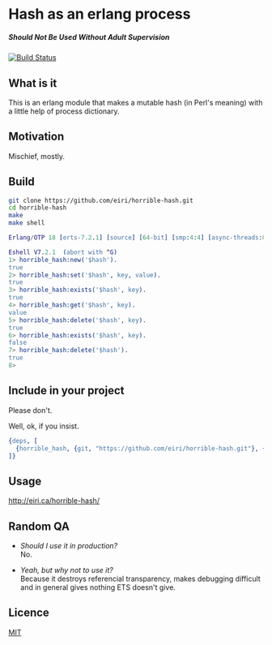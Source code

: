 # Hash as an erlang process
##### Should Not Be Used Without Adult Supervision

[![Build Status](https://travis-ci.org/eiri/horrible-hash.svg?branch=master)](https://travis-ci.org/eiri/horrible-hash)

## What is it
This is an erlang module that makes a mutable hash (in Perl's meaning) with a little help of process dictionary.


## Motivation
Mischief, mostly.


## Build

```bash
git clone https://github.com/eiri/horrible-hash.git
cd horrible-hash
make
make shell
```

```erlang
Erlang/OTP 18 [erts-7.2.1] [source] [64-bit] [smp:4:4] [async-threads:0] [hipe] [kernel-poll:false] [dtrace]

Eshell V7.2.1  (abort with ^G)
1> horrible_hash:new('$hash').
true
2> horrible_hash:set('$hash', key, value).
true
3> horrible_hash:exists('$hash', key).
true
4> horrible_hash:get('$hash', key).
value
5> horrible_hash:delete('$hash', key).
true
6> horrible_hash:exists('$hash', key).
false
7> horrible_hash:delete('$hash').
true
8> 
```


## Include in your project

Please don't.

Well, ok, if you insist.

```erlang
{deps, [
  {horrible_hash, {git, "https://github.com/eiri/horrible-hash.git"}, {tag, "0.0.1"}}
]}
```


## Usage

http://eiri.ca/horrible-hash/


## Random QA

*   _Should I use it in production?_<br />
    No.

*   _Yeah, but why not to use it?_<br />
    Because it destroys referencial transparency, makes debugging difficult and in general gives nothing ETS doesn't give.


## Licence

[MIT](https://github.com/eiri/horrible-hash/blob/master/LICENSE)
